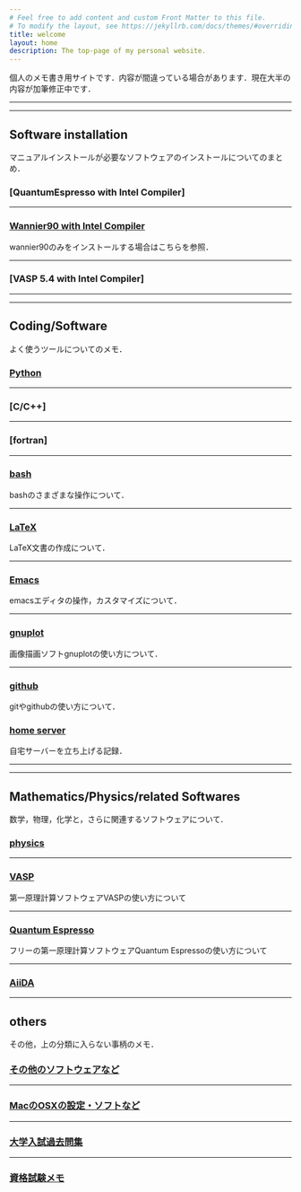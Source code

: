 ```yaml
---
# Feel free to add content and custom Front Matter to this file.
# To modify the layout, see https://jekyllrb.com/docs/themes/#overriding-theme-defaults
title: welcome
layout: home
description: The top-page of my personal website.
---
```


<!--
For more details see [Basic writing and formatting syntax](https://docs.github.com/en/github/writing-on-github/getting-started-with-writing-and-formatting-on-github/basic-writing-and-formatting-syntax).
-->

個人のメモ書き用サイトです．内容が間違っている場合があります．現在大半の内容が加筆修正中です．

---
---
## Software installation

マニュアルインストールが必要なソフトウェアのインストールについてのまとめ．

### [QuantumEspresso with Intel Compiler]
  
---

### [Wannier90 with Intel Compiler](page/installation/wannier90_install_to_ohtaka.md)

wannier90のみをインストールする場合はこちらを参照．

---
### [VASP 5.4 with Intel Compiler]


---
---
## Coding/Software

よく使うツールについてのメモ．

### [Python](page/python/python_top.md)

---
### [C/C++]

---
### [fortran]

---
### [bash](page/bash/bash_top.md)

bashのさまざまな操作について．

---
### [LaTeX](page/latex/latex_top.md)

LaTeX文書の作成について．

---
### [Emacs](page/emacs/emacs_top.md)

emacsエディタの操作，カスタマイズについて．

---
### [gnuplot](page/gnuplot/gnuplot_top.md)

画像描画ソフトgnuplotの使い方について．

---
### [github](page/github/github_top.md)

gitやgithubの使い方について．

### [home server](page/server/server_top.md)

自宅サーバーを立ち上げる記録．

---
---
## Mathematics/Physics/related Softwares

数学，物理，化学と，さらに関連するソフトウェアについて．

### [physics](page/physics/physics/physics_top.md)

---
### [VASP](page/physics/vasp/vasp_top.md)

第一原理計算ソフトウェアVASPの使い方について

---
### [Quantum Espresso](page/physics/qe/qe_top.md)

フリーの第一原理計算ソフトウェアQuantum Espressoの使い方について

---
### [AiiDA](page/aiida/aiida_top.md)

---
## others

その他，上の分類に入らない事柄のメモ．

### [その他のソフトウェアなど](page/others/others_top.md)

---
### [MacのOSXの設定・ソフトなど](page/mac/mac_top.md)

---
### [大学入試過去問集](page/ent-ex/entex_top.md)

---

### [資格試験メモ](page/cert/cert_top.md)
